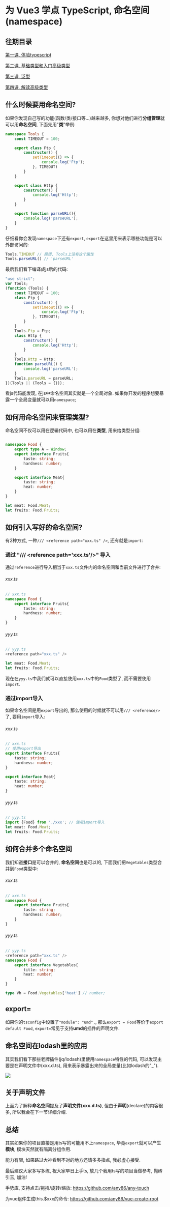 # 为 Vue3 学点 TypeScript, 命名空间(namespace)

## 往期目录
[第一课, 体验typescript](https://juejin.im/post/5d19ad6de51d451063431864)

[第二课, 基础类型和入门高级类型](https://juejin.im/post/5d1af3426fb9a07ed4411a9b)

[第三课, 泛型](https://juejin.im/post/5d27f160e51d45108223fcf9)

[第四课, 解读高级类型](https://juejin.im/post/5d3fe80fe51d456206115987)


## 什么时候要用命名空间?
如果你发现自己写的功能(函数/类/接口等...)越来越多, 你想对他们进行**分组管理**就可以用**命名空间**, 下面先用"**类**"举例:

``` typescript
namespace Tools {
    const TIMEOUT = 100;

    export class Ftp {
        constructor() {
            setTimeout(() => {
                console.log('Ftp');
            }, TIMEOUT)
        }
    }

    export class Http {
        constructor() {
            console.log('Http');
        }
    }

    export function parseURL(){
        console.log('parseURL');
    }
}
```
仔细看你会发现`namespace`下还有`export`, `export`在这里用来表示哪些功能是可以外部访问的:

```typescript
Tools.TIMEOUT // 报错, Tools上没有这个属性
Tools.parseURL() // 'parseURL'
```

最后我们看下编译成js后的代码:
```javascript
"use strict";
var Tools;
(function (Tools) {
    const TIMEOUT = 100;
    class Ftp {
        constructor() {
            setTimeout(() => {
                console.log('Ftp');
            }, TIMEOUT);
        }
    }
    Tools.Ftp = Ftp;
    class Http {
        constructor() {
            console.log('Http');
        }
    }
    Tools.Http = Http;
    function parseURL() {
        console.log('parseURL');
    }
    Tools.parseURL = parseURL;
})(Tools || (Tools = {}));
```
看js代码能发现, 在js中命名空间其实就是一个全局对象. 如果你开发的程序想要暴露一个全局变量就可以用`namespace`;

## 如何用命名空间来管理类型?
命名空间不仅可以用在逻辑代码中, 也可以用在**类型**, 用来给类型分组:
```typescript

namespace Food {
    export type A = Window;
    export interface Fruits{
        taste: string;
        hardness: number;
    }

    export interface Meat{
        taste: string;
        heat: number;
    }
}

let meat: Food.Meat;
let fruits: Food.Fruits;
```

## 如何引入写好的命名空间?
有2种方式, 一种`/// <reference path="xxx.ts" />`, 还有就是`import`:

### 通过 "/// <reference path='xxx.ts'/\>" 导入
通过`reference`进行导入相当于`xxx.ts`文件内的命名空间和当前文件进行了合并:

###### xxx.ts
```typescript
// xxx.ts
namespace Food {
    export interface Fruits{
        taste: string;
        hardness: number;
    }
}
```

###### yyy.ts
```typescript
// yyy.ts
<reference path="xxx.ts" />

let meat: Food.Meat;
let fruits: Food.Fruits;
```
现在在`yyy.ts`中我们就可以直接使用`xxx.ts`中的`Food`类型了, 而不需要使用`import`.

### 通过import导入
如果命名空间是用`export`导出的, 那么使用的时候就不可以用`/// <reference/>`了, 要用`import`导入:

###### xxx.ts
```typescript
// xxx.ts
// 使用export导出
export interface Fruits{
    taste: string;
    hardness: number;
}

export interface Meat{
    taste: string;
    heat: number;
}
```

###### yyy.ts
```typescript
// yyy.ts
import {Food} from './xxx'; // 使用import导入
let meat: Food.Meat;
let fruits: Food.Fruits;
```

## 如何合并多个命名空间
我们知道**接口**是可以合并的, **命名空间**也是可以的, 下面我们把`Vegetables`类型合并到`Food`类型中:
###### xxx.ts
```typescript
// xxx.ts
namespace Food {
    export interface Fruits{
        taste: string;
        hardness: number;
    }
}
```

###### yyy.ts
```typescript
// yyy.ts
<reference path="xxx.ts" />
namespace Food {
    export interface Vegetables{
        title: string;
        heat: number;
    }
}

type Vh = Food.Vegetables['heat'] // number;
```

## export=

如果你的`tsconfig`中设置了`"module": "umd",`, 那么`export = Food`等价于`export default Food`, `export=`常见于支持**umd**的插件的声明文件.

## 命名空间在lodash里的应用
其实我们看下那些老牌插件(jq/lodash)里使用`namespace`特性的代码, 可以发现主要是在声明文件中(xxx.d.ts), 用来表示暴露出来的全局变量(比如lodash的"_").

![](https://ws1.sinaimg.cn/large/005IQkzXly1g67dbezdx1j30lo0hatd2.jpg)

## 关于声明文件
上面为了解释**命名空间**提及了**声明文件(xxx.d.ts)**, 但由于**声明**(declare)的内容很多, 所以我会在下一节详细介绍.

## 总结
其实如果你的项目直接是用ts写的可能用不上`namespace`, 毕竟`export`就可以产生**模块**, 模块天然就有隔离分组作用. 

能力有限, 如果路过大神看到不对的地方还请多多指点, 我必虚心接受.

最后建议大家多写多练, 祝大家早日上手ts, 放几个我用ts写的项目当做参考, 抛砖引玉, 加油!

手势库, 支持点击/拖拽/旋转/缩放: https://github.com/any86/any-touch

为vue组件生成this.$xxx的命令: https://github.com/any86/vue-create-root
